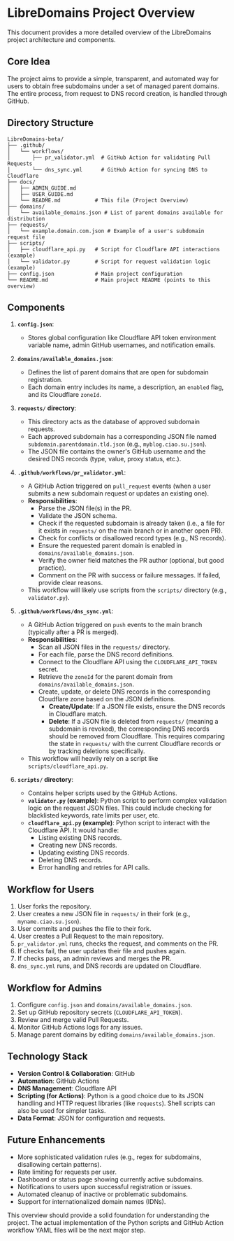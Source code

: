 # LibreDomains Project Overview

This document provides a more detailed overview of the LibreDomains project architecture and components.

## Core Idea

The project aims to provide a simple, transparent, and automated way for users to obtain free subdomains under a set of managed parent domains. The entire process, from request to DNS record creation, is handled through GitHub.

## Directory Structure

```
LibreDomains-beta/
├── .github/
│   └── workflows/
│       ├── pr_validator.yml  # GitHub Action for validating Pull Requests
│       └── dns_sync.yml      # GitHub Action for syncing DNS to Cloudflare
├── docs/
│   ├── ADMIN_GUIDE.md
│   ├── USER_GUIDE.md
│   └── README.md           # This file (Project Overview)
├── domains/
│   └── available_domains.json # List of parent domains available for distribution
├── requests/
│   └── example.domain.com.json # Example of a user's subdomain request file
├── scripts/
│   ├── cloudflare_api.py   # Script for Cloudflare API interactions (example)
│   └── validator.py        # Script for request validation logic (example)
├── config.json             # Main project configuration
└── README.md               # Main project README (points to this overview)
```

## Components

1.  **`config.json`**:
    *   Stores global configuration like Cloudflare API token environment variable name, admin GitHub usernames, and notification emails.

2.  **`domains/available_domains.json`**:
    *   Defines the list of parent domains that are open for subdomain registration.
    *   Each domain entry includes its name, a description, an `enabled` flag, and its Cloudflare `zoneId`.

3.  **`requests/` directory**:
    *   This directory acts as the database of approved subdomain requests.
    *   Each approved subdomain has a corresponding JSON file named `subdomain.parentdomain.tld.json` (e.g., `myblog.ciao.su.json`).
    *   The JSON file contains the owner's GitHub username and the desired DNS records (type, value, proxy status, etc.).

4.  **`.github/workflows/pr_validator.yml`**:
    *   A GitHub Action triggered on `pull_request` events (when a user submits a new subdomain request or updates an existing one).
    *   **Responsibilities**:
        *   Parse the JSON file(s) in the PR.
        *   Validate the JSON schema.
        *   Check if the requested subdomain is already taken (i.e., a file for it exists in `requests/` on the main branch or in another open PR).
        *   Check for conflicts or disallowed record types (e.g., NS records).
        *   Ensure the requested parent domain is enabled in `domains/available_domains.json`.
        *   Verify the owner field matches the PR author (optional, but good practice).
        *   Comment on the PR with success or failure messages. If failed, provide clear reasons.
    *   This workflow will likely use scripts from the `scripts/` directory (e.g., `validator.py`).

5.  **`.github/workflows/dns_sync.yml`**:
    *   A GitHub Action triggered on `push` events to the main branch (typically after a PR is merged).
    *   **Responsibilities**:
        *   Scan all JSON files in the `requests/` directory.
        *   For each file, parse the DNS record definitions.
        *   Connect to the Cloudflare API using the `CLOUDFLARE_API_TOKEN` secret.
        *   Retrieve the `zoneId` for the parent domain from `domains/available_domains.json`.
        *   Create, update, or delete DNS records in the corresponding Cloudflare zone based on the JSON definitions.
            *   **Create/Update**: If a JSON file exists, ensure the DNS records in Cloudflare match.
            *   **Delete**: If a JSON file is deleted from `requests/` (meaning a subdomain is revoked), the corresponding DNS records should be removed from Cloudflare. This requires comparing the state in `requests/` with the current Cloudflare records or by tracking deletions specifically.
    *   This workflow will heavily rely on a script like `scripts/cloudflare_api.py`.

6.  **`scripts/` directory**:
    *   Contains helper scripts used by the GitHub Actions.
    *   **`validator.py` (example)**: Python script to perform complex validation logic on the request JSON files. This could include checking for blacklisted keywords, rate limits per user, etc.
    *   **`cloudflare_api.py` (example)**: Python script to interact with the Cloudflare API. It would handle:
        *   Listing existing DNS records.
        *   Creating new DNS records.
        *   Updating existing DNS records.
        *   Deleting DNS records.
        *   Error handling and retries for API calls.

## Workflow for Users

1.  User forks the repository.
2.  User creates a new JSON file in `requests/` in their fork (e.g., `myname.ciao.su.json`).
3.  User commits and pushes the file to their fork.
4.  User creates a Pull Request to the main repository.
5.  `pr_validator.yml` runs, checks the request, and comments on the PR.
6.  If checks fail, the user updates their file and pushes again.
7.  If checks pass, an admin reviews and merges the PR.
8.  `dns_sync.yml` runs, and DNS records are updated on Cloudflare.

## Workflow for Admins

1.  Configure `config.json` and `domains/available_domains.json`.
2.  Set up GitHub repository secrets (`CLOUDFLARE_API_TOKEN`).
3.  Review and merge valid Pull Requests.
4.  Monitor GitHub Actions logs for any issues.
5.  Manage parent domains by editing `domains/available_domains.json`.

## Technology Stack

-   **Version Control & Collaboration**: GitHub
-   **Automation**: GitHub Actions
-   **DNS Management**: Cloudflare API
-   **Scripting (for Actions)**: Python is a good choice due to its JSON handling and HTTP request libraries (like `requests`). Shell scripts can also be used for simpler tasks.
-   **Data Format**: JSON for configuration and requests.

## Future Enhancements

-   More sophisticated validation rules (e.g., regex for subdomains, disallowing certain patterns).
-   Rate limiting for requests per user.
-   Dashboard or status page showing currently active subdomains.
-   Notifications to users upon successful registration or issues.
-   Automated cleanup of inactive or problematic subdomains.
-   Support for internationalized domain names (IDNs).

This overview should provide a solid foundation for understanding the project. The actual implementation of the Python scripts and GitHub Action workflow YAML files will be the next major step.
